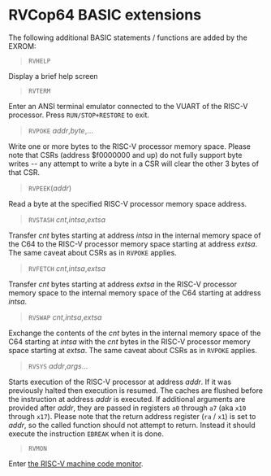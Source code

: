 RVCop64 BASIC extensions
========================

The following additional BASIC statements / functions are added by the
EXROM:


> `RVHELP`

Display a brief help screen


> `RVTERM`

Enter an ANSI terminal emulator connected to the VUART of the RISC-V
processor.  Press `RUN/STOP+RESTORE` to exit.


> `RVPOKE` _addr_,_byte_,...

Write one or more bytes to the RISC-V processor memory space.
Please note that CSRs (address $f0000000 and up) do not fully
support byte writes -- any attempt to write a byte in a CSR will
clear the other 3 bytes of that CSR.

> `RVPEEK`(_addr_)

Read a byte at the specified RISC-V processor memory space address.


> `RVSTASH` _cnt_,_intsa_,_extsa_

Transfer _cnt_ bytes starting at address _intsa_ in the internal
memory space of the C64 to the RISC-V processor memory space starting
at address _extsa_.  The same caveat about CSRs as in `RVPOKE` applies.


> `RVFETCH` _cnt_,_intsa_,_extsa_

Transfer _cnt_ bytes starting at address _extsa_ in the RISC-V processor
memory space to the internal memory space of the C64 starting at address
_intsa_.


> `RVSWAP` _cnt_,_intsa_,_extsa_

Exchange the contents of the _cnt_ bytes in the internal memory space
of the C64 starting at _intsa_ with the _cnt_ bytes in the RISC-V processor
memory space starting at _extsa_.  The same caveat about CSRs as in `RVPOKE`
applies.


> `RVSYS` _addr_,_args_...

Starts execution of the RISC-V processor at address _addr_.  If it
was previously halted then execution is resumed.  The caches are flushed
before the instruction at address _addr_ is executed.  If additional
arguments are provided after _addr_, they are passed in registers `a0`
through `a7` (aka `x10` through `x17`).  Please note that the return address
register (`ra` / `x1`) is set to _addr_, so the called function should not
attempt to return.  Instead it should execute the instruction `EBREAK`
when it is done.


> `RVMON`

Enter [the RISC-V machine code monitor](rvmon.md).


